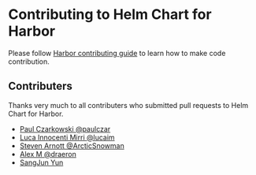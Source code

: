 # Contributing to Helm Chart for Harbor

Please follow [Harbor contributing guide](https://github.com/goharbor/harbor/blob/master/CONTRIBUTING.md) to learn how to make code contribution.

## Contributers

Thanks very much to all contributers who submitted pull requests to Helm Chart for Harbor.

- [Paul Czarkowski @paulczar](https://github.com/paulczar)
- [Luca Innocenti Mirri @lucaim](https://github.com/lucaim)
- [Steven Arnott @ArcticSnowman](https://github.com/ArcticSnowman)
- [Alex M @draeron](https://github.com/draeron)
- [SangJun Yun](https://github.com/YunSangJun)

